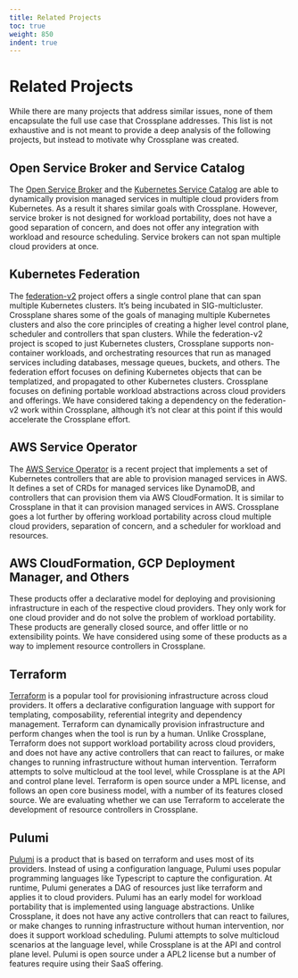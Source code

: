 ```yaml
---
title: Related Projects
toc: true
weight: 850
indent: true
---
```

# Related Projects

While there are many projects that address similar issues, none of them encapsulate the full use case that Crossplane addresses. This list is not exhaustive and is not meant to provide a deep analysis of the following projects, but instead to motivate why Crossplane was created.

## Open Service Broker and Service Catalog

The [Open Service Broker](https://www.openservicebrokerapi.org/) and the [Kubernetes Service Catalog](https://kubernetes.io/docs/concepts/extend-kubernetes/service-catalog/) are able to dynamically provision managed services in multiple cloud providers from Kubernetes. As a result it shares similar goals with Crossplane. However, service broker is not designed for workload portability, does not have a good separation of concern, and does not offer any integration with workload and resource scheduling. Service brokers can not span multiple cloud providers at once.

## Kubernetes Federation

The [federation-v2](https://github.com/kubernetes-sigs/federation-v2) project offers a single control plane that can span multiple Kubernetes clusters. It’s being incubated in SIG-multicluster. Crossplane shares some of the goals of managing multiple Kubernetes clusters and also the core principles of creating a higher level control plane, scheduler and controllers that span clusters. While the federation-v2 project is scoped to just Kubernetes clusters, Crossplane supports non-container workloads, and orchestrating resources that run as managed services including databases, message queues, buckets, and others. The federation effort focuses on defining Kubernetes objects that can be templatized, and propagated to other Kubernetes clusters. Crossplane focuses on defining portable workload abstractions across cloud providers and offerings. We have considered taking a dependency on the federation-v2 work within Crossplane, although it’s not clear at this point if this would accelerate the Crossplane effort.

## AWS Service Operator

The [AWS Service Operator](https://github.com/awslabs/aws-service-operator) is a recent project that implements a set of Kubernetes controllers that are able to provision managed services in AWS. It defines a set of CRDs for managed services like DynamoDB, and controllers that can provision them via AWS CloudFormation. It is similar to Crossplane in that it can provision managed services in AWS. Crossplane goes a lot further by offering workload portability across cloud multiple cloud providers, separation of concern, and a scheduler for workload and resources.

## AWS CloudFormation, GCP Deployment Manager, and Others

These products offer a declarative model for deploying and provisioning infrastructure in each of the respective cloud providers. They only work for one cloud provider and do not solve the problem of workload portability. These products are generally closed source, and offer little or no extensibility points. We have considered using some of these products as a way to implement resource controllers in Crossplane.

## Terraform

[Terraform](https://www.terraform.io/) is a popular tool for provisioning infrastructure across cloud providers. It offers a declarative configuration language with support for templating, composability, referential integrity and dependency management. Terraform can dynamically provision infrastructure and perform changes when the tool is run by a human. Unlike Crossplane, Terraform does not support workload portability across cloud providers, and does not have any active controllers that can react to failures, or make changes to running infrastructure without human intervention. Terraform attempts to solve multicloud at the tool level, while Crossplane is at the API and control plane level. Terraform is open source under a MPL license, and follows an open core business model, with a number of its features closed source. We are evaluating whether we can use Terraform to accelerate the development of resource controllers in Crossplane.

## Pulumi

[Pulumi](https://www.pulumi.com/) is a product that is based on terraform and uses most of its providers. Instead of using a configuration language, Pulumi uses popular programming languages like Typescript to capture the configuration. At runtime, Pulumi generates a DAG of resources just like terraform and applies it to cloud providers. Pulumi has an early model for workload portability that is implemented using language abstractions. Unlike Crossplane, it does not have any active controllers that can react to failures, or make changes to running infrastructure without human intervention, nor does it support workload scheduling. Pulumi attempts to solve multicloud scenarios at the language level, while Crossplane is at the API and control plane level. Pulumi is open source under a APL2 license but a number of features require using their SaaS offering.
